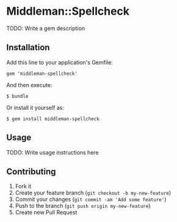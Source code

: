 # Middleman::Spellcheck

TODO: Write a gem description

## Installation

Add this line to your application's Gemfile:

    gem 'middleman-spellcheck'

And then execute:

    $ bundle

Or install it yourself as:

    $ gem install middleman-spellcheck

## Usage

TODO: Write usage instructions here

## Contributing

1. Fork it
2. Create your feature branch (`git checkout -b my-new-feature`)
3. Commit your changes (`git commit -am 'Add some feature'`)
4. Push to the branch (`git push origin my-new-feature`)
5. Create new Pull Request
